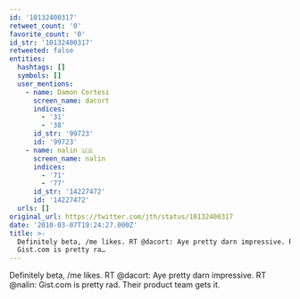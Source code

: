 ```yaml
---
id: '10132400317'
retweet_count: '0'
favorite_count: '0'
id_str: '10132400317'
retweeted: false
entities:
  hashtags: []
  symbols: []
  user_mentions:
    - name: Damon Cortesi
      screen_name: dacort
      indices:
        - '31'
        - '38'
      id_str: '99723'
      id: '99723'
    - name: nalin 🇺🇸
      screen_name: nalin
      indices:
        - '71'
        - '77'
      id_str: '14227472'
      id: '14227472'
  urls: []
original_url: https://twitter.com/jth/status/10132400317
date: '2010-03-07T19:24:27.000Z'
title: >-
  Definitely beta, /me likes. RT @dacort: Aye pretty darn impressive. RT @nalin:
  Gist.com is pretty ra…
---
```


Definitely beta, /me likes. RT @dacort: Aye pretty darn impressive. RT @nalin: Gist.com is pretty rad. Their product team gets it.